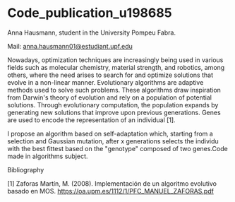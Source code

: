 # Code_publication_u198685

Anna Hausmann, student in the University Pompeu Fabra. 

Mail: anna.hausmann01@estudiant.upf.edu

Nowadays, optimization techniques are increasingly being used in various fields such as molecular chemistry, material strength, and robotics, among others, where the need arises to search for and optimize solutions that evolve in a non-linear manner. Evolutionary algorithms are adaptive methods used to solve such problems. These algorithms draw inspiration from Darwin's theory of evolution and rely on a population of potential solutions. Through evolutionary computation, the population expands by generating new solutions that improve upon previous generations. Genes are used to encode the representation of an individual [1].

I propose an algorithm based on self-adaptation which, starting from a selection and Gaussian mutation, after x generations selects the individu with the best fittest based on the "genotype" composed of two genes.Code made in algorithms subject. 





Bibliography

[1] Zaforas Martín, M. (2008). Implementación de un algoritmo evolutivo basado en MOS. https://oa.upm.es/1112/1/PFC_MANUEL_ZAFORAS.pdf 
